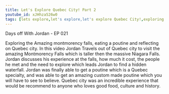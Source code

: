 ```yaml
---
title: Let's Explore Quebec City! Part 2
youtube_id: xJHhza526w0
tags: [lets explore,let's explore,let's explore Quebec City!,exploring quebec city,night life quebec city,experiencing the night life of quebec city,barcades,bar arcade,person experience in qubec city,english speaker in Quebec,travelling around quebec city,exploring the culture of Quebec city,Quebec city travel vlog,travel expectations, Days Off With Jordan,canadian vlogger,canadian travel vlogger,inspirational content,adventure lifestyle,Quebec city,Montmorency falls,waterfalls,Quebec poutine,amazing views of waterfalls in canada,canadian travel,Montmorency falls poutine and reflecting on Quebec city,reflecting on travel,travel motivation,motivation for exploration,exploration motivation,Quebec city thoughts,quebec city travel reflection,hidden waterfall footage,culture of quebec canada, Jordan Tomasone, Jordan, Tomasone, Jordan Tomasone vlogs]
---
```

Days off With Jordan - EP 021

Exploring the Amazing montmorency falls, eating a poutine and reflecting on Quebec city.
In this video Jordan Travels out of Quebec city to visit the amazing Montmorency Falls which is taller then the massive Niagara Falls.
Jordan discusses his experience at the falls, how much it cost, the people he met and the need to explore which leads Jordan to find a hidden waterfall.
Jordan was finally able to get a poutine which is a Quebec specialty, and was able to get an amazing custom made poutine which you will have to see to believe.
Quebec city was an incredible experience that would be recommend to anyone who loves good food, culture and history.

